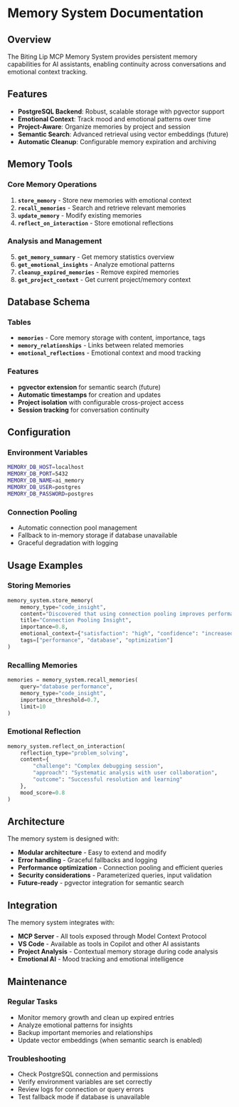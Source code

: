 # Memory System Documentation

## Overview

The Biting Lip MCP Memory System provides persistent memory capabilities for AI assistants, enabling continuity across conversations and emotional context tracking.

## Features

- **PostgreSQL Backend**: Robust, scalable storage with pgvector support
- **Emotional Context**: Track mood and emotional patterns over time
- **Project-Aware**: Organize memories by project and session
- **Semantic Search**: Advanced retrieval using vector embeddings (future)
- **Automatic Cleanup**: Configurable memory expiration and archiving

## Memory Tools

### Core Memory Operations

1. **`store_memory`** - Store new memories with emotional context
2. **`recall_memories`** - Search and retrieve relevant memories
3. **`update_memory`** - Modify existing memories
4. **`reflect_on_interaction`** - Store emotional reflections

### Analysis and Management

5. **`get_memory_summary`** - Get memory statistics overview
6. **`get_emotional_insights`** - Analyze emotional patterns
7. **`cleanup_expired_memories`** - Remove expired memories
8. **`get_project_context`** - Get current project/memory context

## Database Schema

### Tables

- **`memories`** - Core memory storage with content, importance, tags
- **`memory_relationships`** - Links between related memories
- **`emotional_reflections`** - Emotional context and mood tracking

### Features

- **pgvector extension** for semantic search (future)
- **Automatic timestamps** for creation and updates
- **Project isolation** with configurable cross-project access
- **Session tracking** for conversation continuity

## Configuration

### Environment Variables

```bash
MEMORY_DB_HOST=localhost
MEMORY_DB_PORT=5432
MEMORY_DB_NAME=ai_memory
MEMORY_DB_USER=postgres
MEMORY_DB_PASSWORD=postgres
```

### Connection Pooling

- Automatic connection pool management
- Fallback to in-memory storage if database unavailable
- Graceful degradation with logging

## Usage Examples

### Storing Memories

```python
memory_system.store_memory(
    memory_type="code_insight",
    content="Discovered that using connection pooling improves performance",
    title="Connection Pooling Insight",
    importance=0.8,
    emotional_context={"satisfaction": "high", "confidence": "increased"},
    tags=["performance", "database", "optimization"]
)
```

### Recalling Memories

```python
memories = memory_system.recall_memories(
    query="database performance",
    memory_type="code_insight",
    importance_threshold=0.7,
    limit=10
)
```

### Emotional Reflection

```python
memory_system.reflect_on_interaction(
    reflection_type="problem_solving",
    content={
        "challenge": "Complex debugging session",
        "approach": "Systematic analysis with user collaboration",
        "outcome": "Successful resolution and learning"
    },
    mood_score=0.8
)
```

## Architecture

The memory system is designed with:

- **Modular architecture** - Easy to extend and modify
- **Error handling** - Graceful fallbacks and logging
- **Performance optimization** - Connection pooling and efficient queries
- **Security considerations** - Parameterized queries, input validation
- **Future-ready** - pgvector integration for semantic search

## Integration

The memory system integrates with:

- **MCP Server** - All tools exposed through Model Context Protocol
- **VS Code** - Available as tools in Copilot and other AI assistants
- **Project Analysis** - Contextual memory storage during code analysis
- **Emotional AI** - Mood tracking and emotional intelligence

## Maintenance

### Regular Tasks

- Monitor memory growth and clean up expired entries
- Analyze emotional patterns for insights
- Backup important memories and relationships
- Update vector embeddings (when semantic search is enabled)

### Troubleshooting

- Check PostgreSQL connection and permissions
- Verify environment variables are set correctly
- Review logs for connection or query errors
- Test fallback mode if database is unavailable
